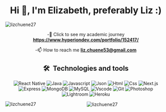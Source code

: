 <h1 align="center">Hi 👋, I'm Elizabeth, preferably Liz :) </h1>

<div align="center" width="50">

<p align="left"> <img src="https://komarev.com/ghpvc/?username=lizchuene27&label=Profile%20views&color=0e75b6&style=flat" alt="lizchuene27" /> </p>

-🌱 Click to see my academic journey **https://www.hyperiondev.com/portfolio/152417/**

-📫 How to reach me **liz.chuene53@gmail.com**



  
## 🛠  Technologies and tools

![React Native](https://img.shields.io/badge/react_native-%2320232a.svg?style=flat&logo=react&logoColor=%2361DAFB)
![Java](https://img.shields.io/badge/Java-ED8B00?style=flat&logo=java&logoColor=white)
![Javascript](https://img.shields.io/badge/JavaScript-323330?style=flat&logo=javascript&logoColor=F7DF1E)
![Json](https://img.shields.io/badge/json-5E5C5C?style=flat&logo=json&logoColor=white)
![Html](https://img.shields.io/badge/HTML5-E34F26?style=flat&logo=html5&logoColor=white)
![Css](https://img.shields.io/badge/CSS3-1572B6?style=flat&logo=css3&logoColor=white)
![Next.js](https://img.shields.io/badge/next.js-%2320232a.svg?style=flat&logo=next.js&logoColor=%2361DAFB)
![Express](https://img.shields.io/badge/Express-1572B6?style=flat&logo=express&logoColor=white)
![MongoDB](https://img.shields.io/badge/MongoDB-%2320232a.svg?style=flat&logo=mongodb&logoColor=%2361DAFB)
![MySQL](https://img.shields.io/badge/MySQL-%2320232a.svg?style=flat&logo=mysql&logoColor=%2361DAFB)
![Vscode](https://img.shields.io/badge/Visual_Studio_Code-0078D4?style=flat&logo=visual%20studio%20code&logoColor=white)
![Git](https://img.shields.io/badge/GIT-E44C30?style=flat&logo=git&logoColor=white)
![Photoshop](https://img.shields.io/badge/Adobe%20Photoshop-31A8FF?style=flat&logo=Adobe%20Photoshop&logoColor=black)
![Lightroom](https://img.shields.io/badge/Adobe%20Lightroom-31A8FF?style=flat&logo=Adobe%20Lightroom&logoColor=white)
![Heroku](https://img.shields.io/badge/Heroku-430098?style=flat&logo=heroku&logoColor=white)



<p><img align="left" src="https://github-readme-stats.vercel.app/api/top-langs?username=lizchuene27&show_icons=true&locale=en&layout=compact" alt="lizchuene27" /></p>

<p>&nbsp;<img align="center" src="https://github-readme-stats.vercel.app/api?username=lizchuene27&show_icons=true&locale=en" alt="lizchuene27" /></p>





  
 

